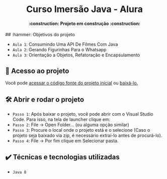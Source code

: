 <h1 align="center"> Curso Imersão Java - Alura </h1>
<h4 align="center"> 
    :construction:  Projeto em construção  :construction:
</h4>
## :hammer: Objetivos do projeto

- `Aula 1`: Consumindo Uma API De Filmes Com Java
- `Aula 2`: Gerando Figurinhas Para o Whatsapp
- `Aula 3`: Orientação a Objetos, Refatoração e Encapsulamento

## 📁 Acesso ao projeto

 Você pode <a href="https://github.com/Leocbm/Imersao-Java-Alura">acessar o código fonte do projeto inicial</a> ou 
<a href="https://github.com/Leocbm/Imersao-Java-Alura/archive/refs/heads/master.zip">baixá-lo.</a>

## 🛠️ Abrir e rodar o projeto

- `Passo 1`: Após baixar o projeto, você pode abrir com o Visual Studio Code. Para isso, na tela de launcher clique em:
- `Passo 2`: File -> Open Folder... (ou alguma opção similar)
- `Passo 3`: Procure o local onde o projeto está e o selecione (Caso o projeto seja baixado via zip, é necessário extraí-lo antes de procurá-lo).
- `Passo 4`: File -> Por fim clique em Selecionar pasta.

## ✔️ Técnicas e tecnologias utilizadas

- ``Java 8``
